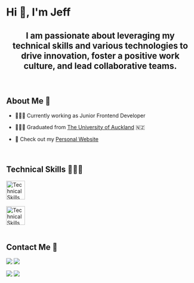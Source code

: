 <h1 align="left">Hi 👋, I'm Jeff</h1>
<h3 align="center" style="font-size: 1.4rem;">I am passionate about leveraging my technical skills and various technologies to drive innovation, foster a positive work culture, and lead collaborative teams.</h3>

<br />

## About Me 📝

- 🧑🏻‍💻 Currently working as Junior Frontend Developer

- 👨🏻‍🎓 Graduated from [The University of Auckland](https://www.auckland.ac.nz/en/study/study-options/find-a-study-option/information-technology-management/undergraduate/bsc-info-management-from-2019.html) 🇳🇿

- 👀 Check out my [Personal Website](https://jeff-hwang.netlify.app)

<br />

## Technical Skills 🧑🏻‍💻

<img align="left" alt="Technical Skills" height="50px" src="https://skillicons.dev/icons?i=angular,typescript,js,react,nextjs,scss,tailwindcss,styledcomponents,mongodb,nodejs,git,figma" />

<!-- <img align="left" alt="React/React Native" height="50px" src="https://cdn.svgporn.com/logos/react.svg" />
<img align="left" alt="Javascript" height="50px" src="https://cdn.svgporn.com/logos/javascript.svg" />
<img align="left" alt="Typescript" height="50px" src="https://cdn.svgporn.com/logos/typescript-icon.svg" />
<img align="left" alt="NextJS" height="50px" src="https://cdn.svgporn.com/logos/nextjs-icon.svg" />
<img align="left" alt="tailwindcss" height="50px" src="https://cdn.svgporn.com/logos/tailwindcss-icon.svg" />
<img align="left" alt="styled-components" height="50px" src="https://styled-components.com/atom.png" />
<img align="left" alt="html5" height="50px" src="https://cdn.svgporn.com/logos/html-5.svg" />
<img align="left" alt="css3" height="50px" src="https://cdn.svgporn.com/logos/css-3.svg" />
<img align="left" alt="nodejs" height="50px" src="https://cdn.svgporn.com/logos/nodejs.svg" />
<img align="left" alt="mongodb" height="50px" src="https://cdn.svgporn.com/logos/mongodb-icon.svg" />
<img align="left" alt="Git" height="50px" src="https://cdn.svgporn.com/logos/git-icon.svg" /> -->

<br />
<br />
<br />
<br />

<img align="left" alt="Technical Skills" height="50px" src="https://skillicons.dev/icons?i=python,cs,java" />

<!-- <img align="left" alt="Python" height="50px" src="https://cdn.svgporn.com/logos/python.svg" />
<img align="left" alt="C#" height="50px" src="https://cdn.svgporn.com/logos/c-sharp.svg" />
<img align="left" alt="Java" height="50px" src="https://cdn.svgporn.com/logos/java.svg" /> -->

<br />
<br />
<br />
<br />

<!-- <img align="left" alt="pandas" height="50px" src="https://cdn.svgporn.com/logos/pandas-icon.svg" /><img align="left" alt="numpy" height="50px" src="https://cdn.svgporn.com/logos/numpy.svg" /><img align="left" alt="r-lang" height="50px" src="https://cdn.svgporn.com/logos/r-lang.svg" /><img align="left" alt="tableau" height="50px" src="https://cdn.svgporn.com/logos/tableau-icon.svg" /><img align="left" alt="google-analytics" height="50px" src="https://cdn.svgporn.com/logos/google-analytics.svg" /> -->

<!-- <br />
<br />
<br /> -->

## Contact Me 📱

[<img src="https://img.shields.io/badge/website-000000?style=for-the-badge&logo=About.me&logoColor=white" />](https://jeff-hwang.netlify.app) [<img src="https://img.shields.io/badge/linkedin-%230077B5.svg?&style=for-the-badge&logo=linkedin&logoColor=white" />](https://www.linkedin.com/in/jeffhwa411/)

[<img src ="https://img.shields.io/badge/WhatsApp-25D366?style=for-the-badge&logo=whatsapp&logoColor=white">](https://api.whatsapp.com/send/?phone=642102252350&text&type=phone_number&app_absent=0) [<img src ="https://img.shields.io/badge/Email-myemail-%23.svg?&color=bl&style=for-the-badge&logo=&logoColor=white">](mailto:jeffhwa411@gmail.com)
